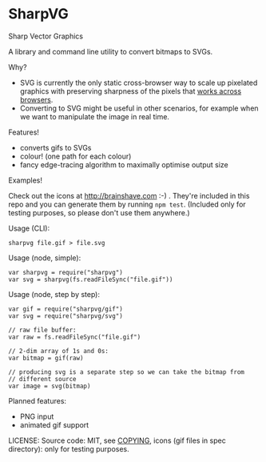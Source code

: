 # SharpVG

Sharp Vector Graphics

A library and command line utility to convert bitmaps to SVGs.

Why?

- SVG is currently the only static cross-browser way to scale up pixelated graphics with preserving sharpness of the pixels that [works across browsers][royko].
- Converting to SVG might be useful in other scenarios, for example when we want to manipulate the image in real time.

[royko]: http://vaughnroyko.com/state-of-nearest-neighbor-interpolation-in-canvas/

Features!

- converts gifs to SVGs
- colour! (one path for each colour)
- fancy edge-tracing algorithm to maximally optimise output size

Examples!

Check out the icons at http://brainshave.com :-) . They're included in
this repo and you can generate them by running `npm test`. (Included
only for testing purposes, so please don't use them anywhere.)

Usage (CLI):

    sharpvg file.gif > file.svg

Usage (node, simple):

    var sharpvg = require("sharpvg")
    var svg = sharpvg(fs.readFileSync("file.gif"))

Usage (node, step by step):

    var gif = require("sharpvg/gif")
    var svg = require("sharpvg/svg")

    // raw file buffer:
    var raw = fs.readFileSync("file.gif")

    // 2-dim array of 1s and 0s:
    var bitmap = gif(raw)

    // producing svg is a separate step so we can take the bitmap from
    // different source
    var image = svg(bitmap)

Planned features:

- PNG input
- animated gif support

LICENSE: Source code: MIT, see [COPYING](COPYING), icons (gif files in
spec directory): only for testing purposes.